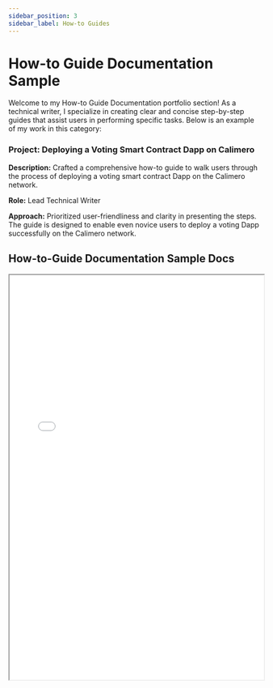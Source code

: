 ```yaml
---
sidebar_position: 3
sidebar_label: How-to Guides
---
```


# How-to Guide Documentation Sample

Welcome to my How-to Guide Documentation portfolio section! As a technical writer, I specialize in creating clear and concise step-by-step guides that assist users in performing specific tasks. Below is an example of my work in this category:

### Project: Deploying a Voting Smart Contract Dapp on Calimero

**Description:** Crafted a comprehensive how-to guide to walk users through the process of deploying a voting smart contract Dapp on the Calimero network.

**Role:** Lead Technical Writer

**Approach:** Prioritized user-friendliness and clarity in presenting the steps. The guide is designed to enable even novice users to deploy a voting Dapp successfully on the Calimero network.

## How-to-Guide Documentation Sample Docs

<iframe width="100%" height="800" src="/img/pdf/voting-tutorial.pdf"/>


### Project: Setting Up Your Repository

**Description:** Crafted a comprehensive how-to guide to walk users through the process of setting up their repository for Glueops, providing a detailed explanation of its structure and how to customize it to suit your organization's needs.

**Role:** Lead Technical Writer

**Approach:** Prioritized user-friendliness and clarity in presenting the steps. The guide is designed to enable even novice users to deploy a voting Dapp successfully on the Calimero network.

## How-to-Guide Documentation Sample Docs

<iframe width="100%" height="800" src="/img/pdf/deploy-glueops.pdf"/>

If you're interested in collaborating on similar projects or would like more details, feel free to [contact me](mailto:favourkelvin17@gmail.com). I'm excited to discuss how I can assist in creating effective how-to guides for your technical endeavors!

